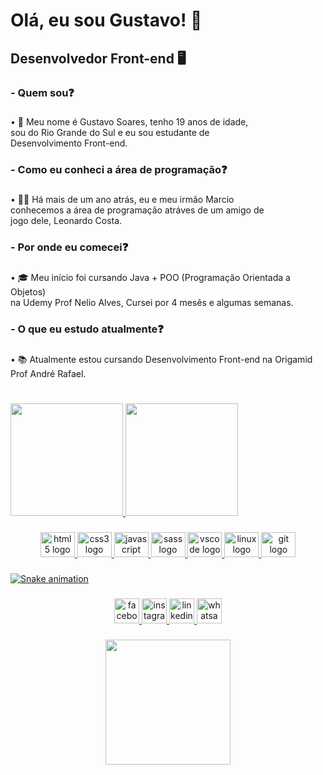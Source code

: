 <h1 align="left">Olá, eu sou Gustavo! 👋</h1>

###

<h2 align="left">Desenvolvedor Front-end 🖥️</h2>

###

<h3 align="left">- Quem sou❓</h3>

###

<p align="left">• 🤝 Meu nome é Gustavo Soares, tenho 19 anos de idade,<br>                            sou do Rio Grande do Sul e eu sou estudante de<br>                            Desenvolvimento Front-end.</p>

###

<h3 align="left">- Como eu conheci a área de programação❓</h3>

###

<p align="left">• 🧑‍💻 Há mais de um ano atrás, eu e meu irmão Marcio<br>conhecemos a área de programação atráves de um amigo de<br>jogo dele, Leonardo Costa.</p>

###

<h3 align="left">- Por onde eu comecei❓</h3>

###

<p align="left">• 🎓 Meu início foi cursando Java + POO (Programação Orientada a Objetos)<br>na Udemy Prof Nelio Alves, Cursei por 4 mesês e algumas semanas.</p>

###

<h3 align="left">- O que eu estudo atualmente❓</h3>

###

<p align="left">• 📚 Atualmente estou cursando Desenvolvimento Front-end na Origamid<br>Prof André Rafael.</p>

###

<h1 align="left"></h1>

###

<div>
  <a href="https://github.com/guuhgst">
  <img height="180em" src="https://github-readme-stats.vercel.app/api?username=guuhgst&show_icons=true&theme=dracula&include_all_commits=true&count_private=true"/>
  <img height="180em" src="https://github-readme-stats.vercel.app/api/top-langs/?username=guuhgst&layout=compact&langs_count=16&theme=dracula"/>
</div>

###

<div align="center">
  <img src="https://cdn.jsdelivr.net/gh/devicons/devicon/icons/html5/html5-original.svg" height="40" width="55" alt="html5 logo"  />
  <img src="https://cdn.jsdelivr.net/gh/devicons/devicon/icons/css3/css3-original.svg" height="40" width="55" alt="css3 logo"  />
  <img src="https://cdn.jsdelivr.net/gh/devicons/devicon/icons/javascript/javascript-original.svg" height="40" width="55" alt="javascript logo"  />
  <img src="https://cdn.jsdelivr.net/gh/devicons/devicon/icons/sass/sass-original.svg" height="40" width="55" alt="sass logo"  />
  <img src="https://cdn.jsdelivr.net/gh/devicons/devicon/icons/vscode/vscode-original.svg" height="40" width="55" alt="vscode logo"  />
  <img src="https://cdn.jsdelivr.net/gh/devicons/devicon/icons/linux/linux-original.svg" height="40" width="55" alt="linux logo"  />
  <img src="https://cdn.jsdelivr.net/gh/devicons/devicon/icons/git/git-original.svg" height="40" width="55" alt="git logo"  />
</div>

###

![Snake animation](https://github.com/guuhgst/guuhgst/blob/output/github-contribution-grid-snake.svg)

###

<div align="center">
  <a href="https://www.facebook.com/profile.php?id=100006005023941" target="_blank">
    <img src="https://img.shields.io/static/v1?message=Facebook&logo=facebook&label=&color=1877F2&logoColor=white&labelColor=&style=for-the-badge" height="40" alt="facebook logo"  />
  </a>
  <a href="https://www.instagram.com/__guuhgst/" target="_blank">
    <img src="https://img.shields.io/static/v1?message=Instagram&logo=instagram&label=&color=E4405F&logoColor=white&labelColor=&style=for-the-badge" height="40" alt="instagram logo"  />
  </a>
  <a href="https://www.linkedin.com/in/gustavo-soares-thomann/" target="_blank">
    <img src="https://img.shields.io/static/v1?message=LinkedIn&logo=linkedin&label=&color=0077B5&logoColor=white&labelColor=&style=for-the-badge" height="40" alt="linkedin logo"  />
  </a>
  <a href="https://wa.me/5551984510471" target="_blank">
    <img src="https://img.shields.io/static/v1?message=Whatsapp&logo=whatsapp&label=&color=25D366&logoColor=white&labelColor=&style=for-the-badge" height="40" alt="whatsapp logo"  />
  </a>
</div>

###

<div align="center">
  <img height="200" src="https://media.giphy.com/media/XdhxKwFxwyJxeme1DO/giphy.gif"  />
</div>

###
